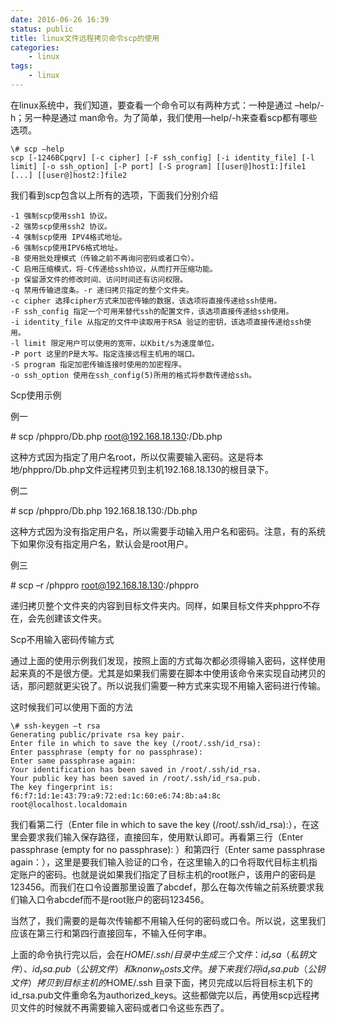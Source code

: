 ```yaml
---
date: 2016-06-26 16:39
status: public
title: linux文件远程拷贝命令scp的使用
categories:
    - linux
tags:
    - linux  
---
```


在linux系统中，我们知道，要查看一个命令可以有两种方式：一种是通过 –help/-h；另一种是通过 man命令。为了简单，我们使用—help/-h来查看scp都有哪些选项。
```
\# scp –help
scp [-1246BCpqrv] [-c cipher] [-F ssh_config] [-i identity_file] [-l limit] [-o ssh_option] [-P port] [-S program] [[user@]host1:]file1 [...] [[user@]host2:]file2
```
我们看到scp包含以上所有的选项，下面我们分别介绍

    -1 强制scp使用ssh1 协议。
    -2 强势scp使用ssh2 协议。
    -4 强制scp使用 IPV4格式地址。
    -6 强制scp使用IPV6格式地址。
    -B 使用批处理模式（传输之前不再询问密码或者口令）。
    -C 启用压缩模式，将-C传递给ssh协议，从而打开压缩功能。
    -p 保留源文件的修改时间、访问时间还有访问权限。
    -q 禁用传输进度条。-r 递归拷贝指定的整个文件夹。
    -c cipher 选择cipher方式来加密传输的数据，该选项将直接传递给ssh使用。
    -F ssh_config 指定一个可用来替代ssh的配置文件，该选项直接传递给ssh使用。
    -i identity_file 从指定的文件中读取用于RSA 验证的密钥，该选项直接传递给ssh使用。
    -l limit 限定用户可以使用的宽带，以Kbit/s为速度单位。
    -P port 这里的P是大写。指定连接远程主机用的端口。
    -S program 指定加密传输连接时使用的加密程序。
    -o ssh_option 使用在ssh_config(5)所用的格式将参数传递给ssh。

Scp使用示例

例一

\# scp /phppro/Db.php root@192.168.18.130:/Db.php

这种方式因为指定了用户名root，所以仅需要输入密码。这是将本地/phppro/Db.php文件远程拷贝到主机192.168.18.130的根目录下。

例二

\# scp /phppro/Db.php 192.168.18.130:/Db.php

这种方式因为没有指定用户名，所以需要手动输入用户名和密码。注意，有的系统下如果你没有指定用户名，默认会是root用户。

例三

\# scp –r /phppro root@192.168.18.130:/phppro

递归拷贝整个文件夹的内容到目标文件夹内。同样，如果目标文件夹phppro不存在，会先创建该文件夹。

Scp不用输入密码传输方式

通过上面的使用示例我们发现，按照上面的方式每次都必须得输入密码，这样使用起来真的不是很方便。尤其是如果我们需要在脚本中使用该命令来实现自动拷贝的话，那问题就更尖锐了。所以说我们需要一种方式来实现不用输入密码进行传输。

这时候我们可以使用下面的方法
```
\# ssh-keygen –t rsa
Generating public/private rsa key pair.
Enter file in which to save the key (/root/.ssh/id_rsa):
Enter passphrase (empty for no passphrase):
Enter same passphrase again:
Your identification has been saved in /root/.ssh/id_rsa.
Your public key has been saved in /root/.ssh/id_rsa.pub.
The key fingerprint is:
f6:f7:1d:1e:43:79:a9:72:ed:1c:60:e6:74:8b:a4:8c root@localhost.localdomain
```
我们看第二行（Enter file in which to save the key (/root/.ssh/id_rsa):），在这里会要求我们输入保存路径，直接回车，使用默认即可。再看第三行（Enter passphrase (empty for no passphrase): ）和第四行（Enter same passphrase again：），这里是要我们输入验证的口令，在这里输入的口令将取代目标主机指定账户的密码。也就是说如果我们指定了目标主机的root账户，该用户的密码是123456。而我们在口令设置那里设置了abcdef，那么在每次传输之前系统要求我们输入口令abcdef而不是root账户的密码123456。

当然了，我们需要的是每次传输都不用输入任何的密码或口令。所以说，这里我们应该在第三行和第四行直接回车，不输入任何字串。

上面的命令执行完以后，会在$HOME/.ssh/目录中生成三个文件：id_rsa（私钥文件）、id_rsa.pub（公钥文件）和knonw_hosts文件。接下来我们将id_rsa.pub（公钥文件）拷贝到目标主机的$HOME/.ssh 目录下面，拷贝完成以后将目标主机下的id_rsa.pub文件重命名为authorized_keys。这些都做完以后，再使用scp远程拷贝文件的时候就不再需要输入密码或者口令这些东西了。